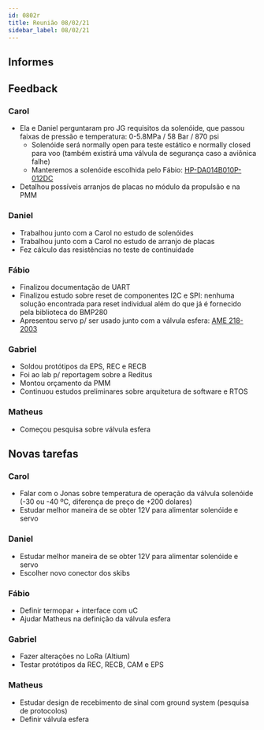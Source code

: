 ```yaml
---
id: 0802r
title: Reunião 08/02/21
sidebar_label: 08/02/21
---
```


## Informes

## Feedback
### Carol
- Ela e Daniel perguntaram pro JG requisitos da solenóide, que passou faixas de pressão e temperatura: 0-5.8MPa / 58 Bar / 870 psi
    - Solenóide será normally open  para teste estático e normally closed para voo (também existirá uma válvula de segurança caso a aviônica falhe)
    - Manteremos a solenóide escolhida pelo Fábio: [HP-DA014B010P-012DC](https://tameson.com/valves/solenoid-valve/2-way/brass/hp-da014b010p-012dc-solenoid-valve-2way-014inch-brass-0p0-75bar-ptfe.html)
- Detalhou possíveis arranjos de placas no módulo da propulsão e na PMM

### Daniel
- Trabalhou junto com a Carol no estudo de solenóides
- Trabalhou junto com a Carol no estudo de arranjo de placas
- Fez cálculo das resistências no teste de continuidade

### Fábio
- Finalizou documentação de UART
- Finalizou estudo sobre reset de componentes I2C e SPI: nenhuma solução encontrada para reset individual além do que já é fornecido pela biblioteca do BMP280
- Apresentou servo p/ ser usado junto com a válvula esfera: [AME 218-2003](https://www.robotmarketplace.com/products/0-218-2003.html)

### Gabriel
- Soldou protótipos da EPS, REC e RECB
- Foi ao lab p/ reportagem sobre a Reditus
- Montou orçamento da PMM
- Continuou estudos preliminares sobre arquitetura de software e RTOS

### Matheus
- Começou pesquisa sobre válvula esfera

## Novas tarefas
### Carol
- Falar com o Jonas sobre temperatura de operação da válvula solenóide (-30 ou -40 ºC, diferença de preço de +200 dolares)
- Estudar melhor maneira de se obter 12V para alimentar solenóide e servo

### Daniel
- Estudar melhor maneira de se obter 12V para alimentar solenóide e servo
- Escolher novo conector dos skibs

### Fábio
- Definir termopar + interface com uC
- Ajudar Matheus na definição da válvula esfera

### Gabriel
- Fazer alterações no LoRa (Altium)
- Testar protótipos da REC, RECB, CAM e EPS

### Matheus
- Estudar design de recebimento de sinal com ground system (pesquisa de protocolos)
- Definir válvula esfera
